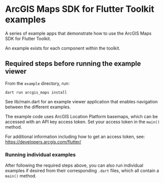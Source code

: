 # ArcGIS Maps SDK for Flutter Toolkit examples

A series of example apps that demonstrate how to use the ArcGIS Maps SDK for Flutter Toolkit.

An example exists for each component within the toolkit.

## Required steps before running the example viewer

From the `example` directory, run:

```
dart run arcgis_maps install
```

See lib/main.dart for an example viewer application that enables navigation between the different examples.

The example code uses ArcGIS Location Platform basemaps, which can be accessed with an API key access token. Set your access token in the `main()` method.

For additional information including how to get an access token, see: https://developers.arcgis.com/flutter/

### Running individual examples

After following the required steps above, you can also run individual examples if desired from their corresponding `.dart` files, which all contain a `main()` method.
